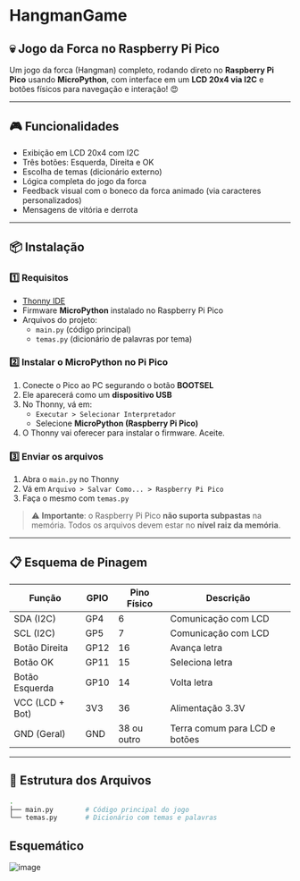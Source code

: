 # HangmanGame

## 💀 Jogo da Forca no Raspberry Pi Pico

Um jogo da forca (Hangman) completo, rodando direto no **Raspberry Pi Pico** usando **MicroPython**, com interface em um **LCD 20x4 via I2C** e botões físicos para navegação e interação! 😍

---

## 🎮 Funcionalidades

- Exibição em LCD 20x4 com I2C
- Três botões: Esquerda, Direita e OK
- Escolha de temas (dicionário externo)
- Lógica completa do jogo da forca
- Feedback visual com o boneco da forca animado (via caracteres personalizados)
- Mensagens de vitória e derrota

---

## 📦 Instalação

### 1️⃣ Requisitos

- [Thonny IDE](https://thonny.org/)
- Firmware **MicroPython** instalado no Raspberry Pi Pico
- Arquivos do projeto:
  - `main.py` (código principal)
  - `temas.py` (dicionário de palavras por tema)

### 2️⃣ Instalar o MicroPython no Pi Pico

1. Conecte o Pico ao PC segurando o botão **BOOTSEL**
2. Ele aparecerá como um **dispositivo USB**
3. No Thonny, vá em:
   - `Executar > Selecionar Interpretador`
   - Selecione **MicroPython (Raspberry Pi Pico)**
4. O Thonny vai oferecer para instalar o firmware. Aceite.

### 3️⃣ Enviar os arquivos

1. Abra o `main.py` no Thonny
2. Vá em `Arquivo > Salvar Como... > Raspberry Pi Pico`
3. Faça o mesmo com `temas.py`

> ⚠️ **Importante**: o Raspberry Pi Pico **não suporta subpastas** na memória. Todos os arquivos devem estar no **nível raiz da memória**.

---

## 📋 Esquema de Pinagem

| Função          | GPIO | Pino Físico | Descrição                       |
|-----------------|------|-------------|---------------------------------|
| SDA (I2C)       | GP4  | 6           | Comunicação com LCD             |
| SCL (I2C)       | GP5  | 7           | Comunicação com LCD             |
| Botão Direita   | GP12 | 16          | Avança letra                    |
| Botão OK        | GP11 | 15          | Seleciona letra                 |
| Botão Esquerda  | GP10 | 14          | Volta letra                     |
| VCC (LCD + Bot) | 3V3  | 36          | Alimentação 3.3V                |
| GND (Geral)     | GND  | 38 ou outro | Terra comum para LCD e botões   |

---

## 📂 Estrutura dos Arquivos

```bash
.
├── main.py        # Código principal do jogo
└── temas.py       # Dicionário com temas e palavras

```

## Esquemático
![image](https://github.com/user-attachments/assets/83254919-b0e7-4179-83c1-a05802e6078f)

